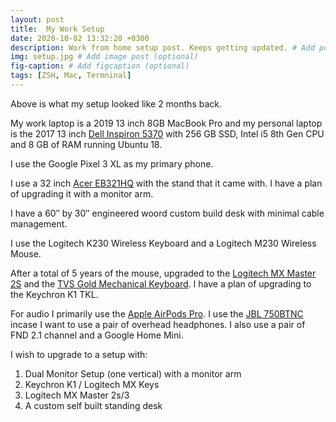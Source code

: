 ```yaml
---
layout: post
title:  My Work Setup 
date: 2020-10-02 13:32:20 +0300
description: Work from home setup post. Keeps getting updated. # Add post description (optional)
img: setup.jpg # Add image post (optional)
fig-caption: # Add figcaption (optional)
tags: [ZSH, Mac, Termninal]
---
```

Above is what my setup looked like 2 months back.

My work laptop is a 2019 13 inch 8GB MacBook Pro and my personal laptop is the 2017 13 inch [Dell Inspiron 5370](https://www.dell.com/support/home/en-in/product-support/product/inspiron-13-5370-laptop/overview) with 256 GB SSD, Intel i5 8th Gen CPU and 8 GB of RAM running Ubuntu 18.

I use the Google Pixel 3 XL as my primary phone.

I use a 32 inch [Acer EB321HQ](https://www.acer.com/ac/en/US/content/model/UM.JE1AA.C01) with the stand that it came with. I have a plan of upgrading it with a monitor arm.

I have a 60″ by 30″ engineered woord custom build desk with minimal cable management.

I use the Logitech K230 Wireless Keyboard and a Logitech M230 Wireless Mouse. 

After a total of 5 years of the mouse, upgraded to the [Logitech MX Master 2S](https://www.logitech.com/en-in/product/mx-master-2s-flow) and the [TVS Gold Mechanical Keyboard](https://www.tvs-e.in/gold/). I have a plan of upgrading to the Keychron K1 TKL.

For audio I primarily use the [Apple AirPods Pro](https://www.apple.com/in/airpods-pro/). I use the [JBL 750BTNC](https://in.jbl.com/TUNE750BTNC.html) incase I want to use a pair of overhead headphones. I also use a pair of FND 2.1 channel and a Google Home Mini.

I wish to upgrade to a setup with:
<ol>
<li>Dual Monitor Setup (one vertical) with a monitor arm</li>
<li>Keychron K1 / Logitech MX Keys</li>
<li>Logitech MX Master 2s/3</li>
<li>A custom self built standing desk</li>
<ol>

